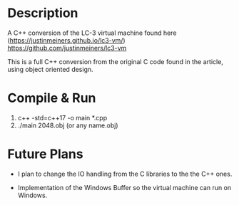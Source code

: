 # Description

A C++ conversion of the LC-3 virtual machine found here (https://justinmeiners.github.io/lc3-vm/)
https://github.com/justinmeiners/lc3-vm

This is a full C++ conversion from the original C code found in the article, using object oriented design. 

# Compile & Run
1) c++ -std=c++17 -o main *.cpp
2) ./main 2048.obj (or any name.obj)

# Future Plans

- I plan to change the IO handling from the C libraries to the
the C++ ones.

- Implementation of the Windows Buffer so the virtual machine can run on Windows.
